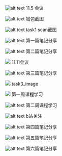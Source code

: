![alt text](3c466a3ce71fab4ad9db998aa4b1bd7.jpg)
11.5 会议

![alt text](image.png)
钱包截图

![alt text](image.png)
task1 scan截图

![alt text](image.png)
第一篇笔记分享

![alt text](image.png)
第二篇笔记分享

![](4d3d657e522ba9661a03afff9ecba50.png)
11.11会议

![alt text](image.png)
第三篇笔记分享

![](image.png)
task3_image

![](image.png)
第一周课程学习

![alt text](image.png)
第二周课程学习

![alt text](image.png)
b站关注

![alt text](image.png)
第四篇笔记分享

![alt text](image.png)
第五篇笔记分享

![alt text](image.png)
第六篇笔记分享
